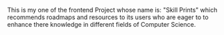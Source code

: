 This is my one of the frontend Project whose name is: "Skill Prints" which recommends roadmaps and resources to its users who are eager to to enhance there knowledge in different fields of Computer Science.
